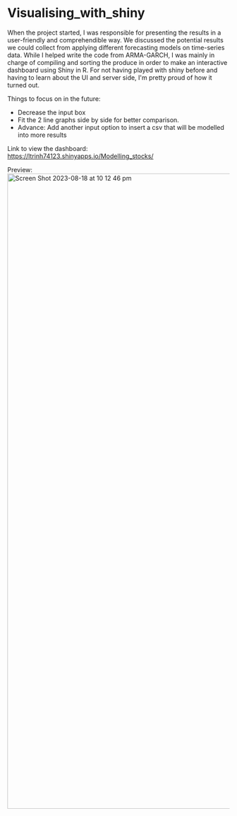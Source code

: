 # Visualising_with_shiny

When the project started, I was responsible for presenting the results in a user-friendly and comprehendible way. We discussed the potential results we could collect from applying different forecasting models on time-series data. While I helped write the code from ARMA-GARCH, I was mainly in charge of compiling and sorting the produce in order to make an interactive dashboard using Shiny in R. For not having played with shiny before and having to learn about the UI and server side, I'm pretty proud of how it turned out. 

Things to focus on in the future:
  -  Decrease the input box
  -  Fit the 2 line graphs side by side for better comparison.
  -  Advance: Add another input option to insert a csv that will be modelled into more results

Link to view the dashboard: https://ltrinh74123.shinyapps.io/Modelling_stocks/

Preview:
<img width="1440" alt="Screen Shot 2023-08-18 at 10 12 46 pm" src="https://github.com/ltrinh74123/Visualising_with_shiny/assets/141806971/e7f2a265-f725-4f71-8fd0-790f1987b8c6">
